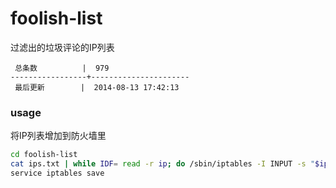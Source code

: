 foolish-list
============

过滤出的垃圾评论的IP列表

```
 总条数          |  979       
-----------------+----------------------
 最后更新        |  2014-08-13 17:42:13     
```

### usage

将IP列表增加到防火墙里

```bash
cd foolish-list
cat ips.txt | while IDF= read -r ip; do /sbin/iptables -I INPUT -s "$ip" -j DROP; done
service iptables save
```
